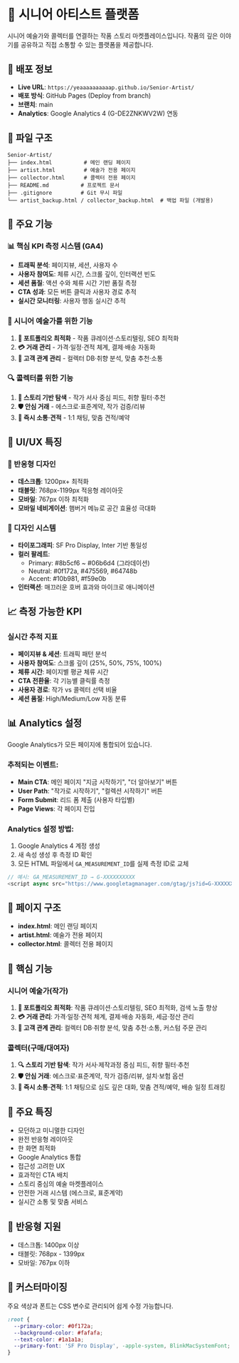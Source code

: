 # 🎨 시니어 아티스트 플랫폼

시니어 예술가와 콜렉터를 연결하는 작품 스토리 마켓플레이스입니다. 작품의 깊은 이야기를 공유하고 직접 소통할 수 있는 플랫폼을 제공합니다.

## 🚀 배포 정보

- **Live URL**: `https://yeaaaaaaaaaap.github.io/Senior-Artist/`
- **배포 방식**: GitHub Pages (Deploy from branch)
- **브랜치**: main
- **Analytics**: Google Analytics 4 (G-DE2ZNKWV2W) 연동

## 📂 파일 구조

```
Senior-Artist/
├── index.html          # 메인 랜딩 페이지
├── artist.html         # 예술가 전용 페이지
├── collector.html      # 콜렉터 전용 페이지
├── README.md          # 프로젝트 문서
├── .gitignore         # Git 무시 파일
└── artist_backup.html / collector_backup.html  # 백업 파일 (개발용)
```

## 🌟 주요 기능

### 📊 핵심 KPI 측정 시스템 (GA4)
- **트래픽 분석**: 페이지뷰, 세션, 사용자 수
- **사용자 참여도**: 체류 시간, 스크롤 깊이, 인터랙션 빈도  
- **세션 품질**: 액션 수와 체류 시간 기반 품질 측정
- **CTA 성과**: 모든 버튼 클릭과 사용자 경로 추적
- **실시간 모니터링**: 사용자 행동 실시간 추적

### 🎯 시니어 예술가를 위한 기능
1. **🎨 포트폴리오 최적화** - 작품 큐레이션·스토리텔링, SEO 최적화
2. **💳 거래 관리** - 가격·일정·견적 체계, 결제·배송 자동화  
3. **👥 고객 관계 관리** - 컬렉터 DB·취향 분석, 맞춤 추천·소통

### 🔍 콜렉터를 위한 기능  
1. **📖 스토리 기반 탐색** - 작가 서사 중심 피드, 취향 필터·추천
2. **🛡️ 안심 거래** - 에스크로·표준계약, 작가 검증/리뷰
3. **💬 즉시 소통·견적** - 1:1 채팅, 맞춤 견적/예약

## 🎨 UI/UX 특징

### 📱 반응형 디자인
- **데스크톱**: 1200px+ 최적화
- **태블릿**: 768px-1199px 적응형 레이아웃
- **모바일**: 767px 이하 최적화
- **모바일 네비게이션**: 햄버거 메뉴로 공간 효율성 극대화

### 🎨 디자인 시스템
- **타이포그래피**: SF Pro Display, Inter 기반 통일성
- **컬러 팔레트**: 
  - Primary: #8b5cf6 ~ #06b6d4 (그라데이션)
  - Neutral: #0f172a, #475569, #64748b
  - Accent: #10b981, #f59e0b
- **인터랙션**: 매끄러운 호버 효과와 마이크로 애니메이션

## 📈 측정 가능한 KPI

### 실시간 추적 지표
- **페이지뷰 & 세션**: 트래픽 패턴 분석
- **사용자 참여도**: 스크롤 깊이 (25%, 50%, 75%, 100%)
- **체류 시간**: 페이지별 평균 체류 시간
- **CTA 전환율**: 각 기능별 클릭률 측정
- **사용자 경로**: 작가 vs 콜렉터 선택 비율
- **세션 품질**: High/Medium/Low 자동 분류

## 📊 Analytics 설정

Google Analytics가 모든 페이지에 통합되어 있습니다.

### 추적되는 이벤트:
- **Main CTA**: 메인 페이지 "지금 시작하기", "더 알아보기" 버튼
- **User Path**: "작가로 시작하기", "컬렉션 시작하기" 버튼
- **Form Submit**: 리드 폼 제출 (사용자 타입별)
- **Page Views**: 각 페이지 진입

### Analytics 설정 방법:
1. Google Analytics 4 계정 생성
2. 새 속성 생성 후 측정 ID 확인
3. 모든 HTML 파일에서 `GA_MEASUREMENT_ID`를 실제 측정 ID로 교체

```javascript
// 예시: GA_MEASUREMENT_ID → G-XXXXXXXXXX
<script async src="https://www.googletagmanager.com/gtag/js?id=G-XXXXXXXXXX"></script>
```

## 🎨 페이지 구조

- **index.html**: 메인 랜딩 페이지
- **artist.html**: 예술가 전용 페이지
- **collector.html**: 콜렉터 전용 페이지

## 🚀 핵심 기능

### 시니어 예술가(작가)

1. **🎨 포트폴리오 최적화**: 작품 큐레이션·스토리텔링, SEO 최적화, 검색 노출 향상
2. **💳 거래 관리**: 가격·일정·견적 체계, 결제·배송 자동화, 세금·정산 관리
3. **👥 고객 관계 관리**: 컬렉터 DB·취향 분석, 맞춤 추천·소통, 커스텀 주문 관리

### 콜렉터(구매/대여자)

1. **🔍 스토리 기반 탐색**: 작가 서사·제작과정 중심 피드, 취향 필터·추천
2. **🛡️ 안심 거래**: 에스크로·표준계약, 작가 검증/리뷰, 설치·보험 옵션
3. **💬 즉시 소통·견적**: 1:1 채팅으로 심도 깊은 대화, 맞춤 견적/예약, 배송 일정 트래킹

## 🎯 주요 특징

- 모던하고 미니멀한 디자인
- 완전 반응형 레이아웃
- 한 화면 최적화
- Google Analytics 통합
- 접근성 고려한 UX
- 효과적인 CTA 배치
- 스토리 중심의 예술 마켓플레이스
- 안전한 거래 시스템 (에스크로, 표준계약)
- 실시간 소통 및 맞춤 서비스

## 📱 반응형 지원

- 데스크톱: 1400px 이상
- 태블릿: 768px - 1399px
- 모바일: 767px 이하

## 🔧 커스터마이징

주요 색상과 폰트는 CSS 변수로 관리되어 쉽게 수정 가능합니다.

```css
:root {
  --primary-color: #0f172a;
  --background-color: #fafafa;
  --text-color: #1a1a1a;
  --primary-font: 'SF Pro Display', -apple-system, BlinkMacSystemFont;
}
```
